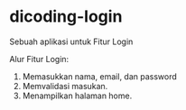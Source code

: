 # dicoding-login

Sebuah aplikasi untuk Fitur Login

Alur Fitur Login:
1. Memasukkan nama, email, dan password
2. Memvalidasi masukan.
5. Menampilkan halaman home.
